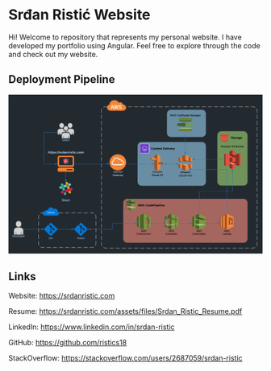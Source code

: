 # Srđan Ristić Website

Hi! Welcome to repository that represents my personal website. I have developed my portfolio using Angular. Feel free to explore through the code and check out my website.

## Deployment Pipeline

![alt text](src/assets/images/project/portfolio-aws.png)

## Links

Website: https://srdanristic.com

Resume: https://srdanristic.com/assets/files/Srdan_Ristic_Resume.pdf

LinkedIn: https://www.linkedin.com/in/srdan-ristic

GitHub: https://github.com/ristics18

StackOverflow: https://stackoverflow.com/users/2687059/srdan-ristic
